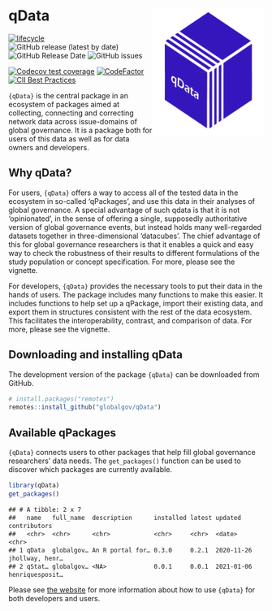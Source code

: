 
# qData <img src="man/figures/qData_hexlogo.png" align="right" width="220"/>

<!-- badges: start -->

[![lifecycle](https://img.shields.io/badge/lifecycle-experimental-orange.svg)](https://www.tidyverse.org/lifecycle/#experimental)
![GitHub release (latest by
date)](https://img.shields.io/github/v/release/globalgov/qData) ![GitHub
Release
Date](https://img.shields.io/github/release-date/globalgov/qData)
![GitHub
issues](https://img.shields.io/github/issues-raw/globalgov/qData)
<!-- [![HitCount](http://hits.dwyl.com/globalgov/qData.svg)](http://hits.dwyl.com/globalgov/qData) -->
[![Codecov test
coverage](https://codecov.io/gh/globalgov/qData/branch/main/graph/badge.svg)](https://codecov.io/gh/globalgov/qData?branch=main)
[![CodeFactor](https://www.codefactor.io/repository/github/globalgov/qdata/badge)](https://www.codefactor.io/repository/github/globalgov/qdata)
[![CII Best
Practices](https://bestpractices.coreinfrastructure.org/projects/4562/badge)](https://bestpractices.coreinfrastructure.org/projects/4562)
<!-- ![GitHub All Releases](https://img.shields.io/github/downloads/jhollway/roctopus/total) -->
<!-- badges: end -->

`{qData}` is the central package in an ecosystem of packages aimed at
collecting, connecting and correcting network data across issue-domains
of global governance. It is a package both for users of this data as
well as for data owners and developers.

## Why qData?

For users, `{qData}` offers a way to access all of the tested data in
the ecosystem in so-called ‘qPackages’, and use this data in their
analyses of global governance. A special advantage of such qdata is that
it is not ‘opinionated’, in the sense of offering a single, supposedly
authoritative version of global governance events, but instead holds
many well-regarded datasets together in three-dimensional ‘datacubes’.
The chief advantage of this for global governance researchers is that it
enables a quick and easy way to check the robustness of their results to
different formulations of the study population or concept specification.
For more, please see the vignette.

For developers, `{qData}` provides the necessary tools to put their data
in the hands of users. The package includes many functions to make this
easier. It includes functions to help set up a qPackage, import their
existing data, and export them in structures consistent with the rest of
the data ecosystem. This facilitates the interoperability, contrast, and
comparison of data. For more, please see the vignette.

## Downloading and installing qData

The development version of the package `{qData}` can be downloaded from
GitHub.

``` r
# install.packages("remotes")
remotes::install_github("globalgov/qData")
```

## Available qPackages

`{qData}` connects users to other packages that help fill global
governance researchers’ data needs. The `get_packages()` function can be
used to discover which packages are currently available.

``` r
library(qData)
get_packages()
```

    ## # A tibble: 2 x 7
    ##   name   full_name  description      installed latest updated    contributors   
    ##   <chr>  <chr>      <chr>            <chr>     <chr>  <date>     <chr>          
    ## 1 qData  globalgov… An R portal for… 0.3.0     0.2.1  2020-11-26 jhollway, henr…
    ## 2 qStat… globalgov… <NA>             0.0.1     0.0.1  2021-01-06 henriquesposit…

Please see [the website](https://globalgov.github.io/qData/) for more
information about how to use `{qData}` for both developers and users.
